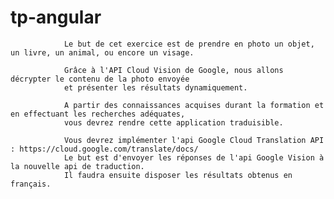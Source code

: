 # tp-angular
           
                Le but de cet exercice est de prendre en photo un objet, un livre, un animal, ou encore un visage.

                Grâce à l'API Cloud Vision de Google, nous allons décrypter le contenu de la photo envoyée 
                et présenter les résultats dynamiquement.
               
                A partir des connaissances acquises durant la formation et en effectuant les recherches adéquates,
                vous devrez rendre cette application traduisible.
                  
                Vous devrez implémenter l'api Google Cloud Translation API : https://cloud.google.com/translate/docs/ 
                Le but est d'envoyer les réponses de l'api Google Vision à la nouvelle api de traduction.
                Il faudra ensuite disposer les résultats obtenus en français.
